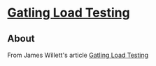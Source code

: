 # [Gatling Load Testing](https://www.james-willett.com/gatling-load-testing-complete-guide/)

## About

From James Willett's article [Gatling Load Testing](https://www.james-willett.com/gatling-load-testing-complete-guide/)
